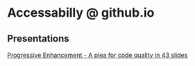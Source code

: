 # Accessabilly @ github.io

## Presentations
[Progressive Enhancement - A plea for code quality in 43 slides](https://accessabilly.github.io/presentations/progressive-enhancement/)
